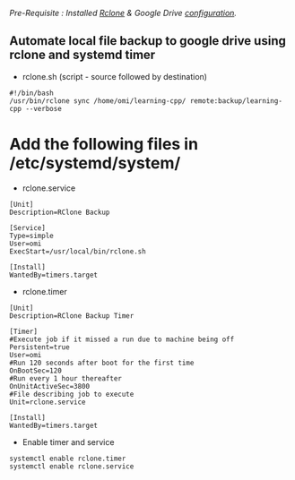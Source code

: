 *Pre-Requisite : Installed [Rclone](https://rclone.org/install/) & Google Drive [configuration](https://rclone.org/drive/).*


## Automate local file backup to google drive using rclone and systemd timer

* rclone.sh (script - source followed by destination)
```
#!/bin/bash
/usr/bin/rclone sync /home/omi/learning-cpp/ remote:backup/learning-cpp --verbose 
```
# Add the following files in /etc/systemd/system/

* rclone.service 
```
[Unit]
Description=RClone Backup

[Service]
Type=simple
User=omi
ExecStart=/usr/local/bin/rclone.sh

[Install]
WantedBy=timers.target
```
* rclone.timer 
```
[Unit]
Description=RClone Backup Timer

[Timer]
#Execute job if it missed a run due to machine being off
Persistent=true
User=omi
#Run 120 seconds after boot for the first time
OnBootSec=120
#Run every 1 hour thereafter
OnUnitActiveSec=3800
#File describing job to execute
Unit=rclone.service

[Install]
WantedBy=timers.target
```

* Enable timer and service
```
systemctl enable rclone.timer 
systemctl enable rclone.service
```
